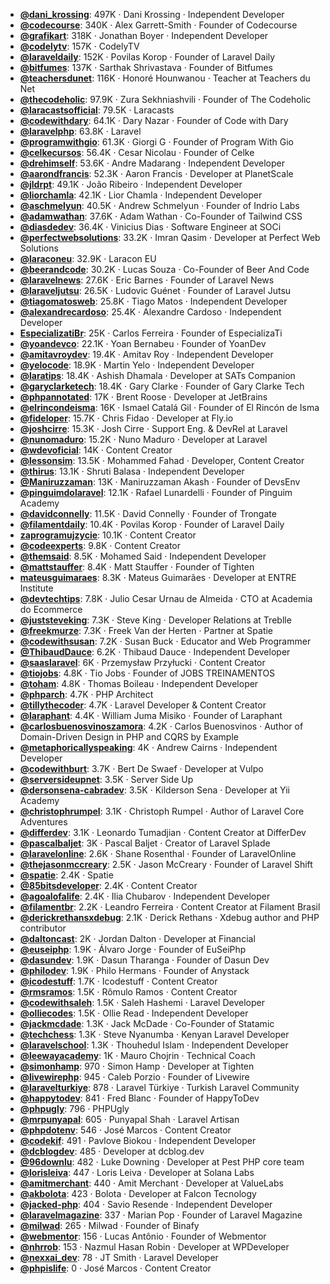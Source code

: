 - **[@dani_krossing](https://www.youtube.com/@dani_krossing)**: 497K ‧ Dani Krossing ‧ Independent Developer
- **[@codecourse](https://www.youtube.com/@codecourse)**: 340K ‧ Alex Garrett-Smith ‧ Founder of Codecourse
- **[@grafikart](https://www.youtube.com/@grafikart)**: 318K ‧ Jonathan Boyer ‧ Independent Developer
- **[@codelytv](https://www.youtube.com/@codelytv)**: 157K ‧ CodelyTV
- **[@laraveldaily](https://www.youtube.com/@laraveldaily)**: 152K ‧ Povilas Korop ‧ Founder of Laravel Daily
- **[@bitfumes](https://www.youtube.com/@bitfumes)**: 137K ‧ Sarthak Shrivastava ‧ Founder of Bitfumes
- **[@teachersdunet](https://www.youtube.com/@teachersdunet)**: 116K ‧ Honoré Hounwanou ‧ Teacher at Teachers du Net
- **[@thecodeholic](https://www.youtube.com/@thecodeholic)**: 97.9K ‧ Zura Sekhniashvili ‧ Founder of The Codeholic
- **[@laracastsofficial](https://www.youtube.com/@laracastsofficial)**: 79.5K ‧ Laracasts
- **[@codewithdary](https://www.youtube.com/@codewithdary)**: 64.1K ‧ Dary Nazar ‧ Founder of Code with Dary
- **[@laravelphp](https://www.youtube.com/@laravelphp)**: 63.8K ‧ Laravel
- **[@programwithgio](https://www.youtube.com/@programwithgio)**: 61.3K ‧ Giorgi G ‧ Founder of Program With Gio
- **[@celkecursos](https://www.youtube.com/@celkecursos)**: 56.4K ‧ Cesar Nicolau ‧ Founder of Celke
- **[@drehimself](https://www.youtube.com/@drehimself)**: 53.6K ‧ Andre Madarang ‧ Independent Developer
- **[@aarondfrancis](https://www.youtube.com/@aarondfrancis)**: 52.3K ‧ Aaron Francis ‧ Developer at PlanetScale
- **[@jldrpt](https://www.youtube.com/@jldrpt)**: 49.1K ‧ João Ribeiro ‧ Independent Developer
- **[@liorchamla](https://www.youtube.com/@liorchamla)**: 42.1K ‧ Lior Chamla ‧ Independent Developer
- **[@aschmelyun](https://www.youtube.com/@aschmelyun)**: 40.5K ‧ Andrew Schmelyun ‧ Founder of Indrio Labs
- **[@adamwathan](https://www.youtube.com/@adamwathan)**: 37.6K ‧ Adam Wathan ‧ Co-Founder of Tailwind CSS
- **[@diasdedev](https://www.youtube.com/@diasdedev)**: 36.4K ‧ Vinicius Dias ‧ Software Engineer at SOCi
- **[@perfectwebsolutions](https://www.youtube.com/@perfectwebsolutions)**: 33.2K ‧ Imran Qasim ‧ Developer at Perfect Web Solutions
- **[@laraconeu](https://www.youtube.com/@laraconeu)**: 32.9K ‧ Laracon EU
- **[@beerandcode](https://www.youtube.com/@beerandcode)**: 30.2K ‧ Lucas Souza ‧ Co-Founder of Beer And Code
- **[@laravelnews](https://www.youtube.com/@laravelnews)**: 27.6K ‧ Eric Barnes ‧ Founder of Laravel News
- **[@laraveljutsu](https://www.youtube.com/@laraveljutsu)**: 26.5K ‧ Ludovic Guénet ‧ Founder of Laravel Jutsu
- **[@tiagomatosweb](https://www.youtube.com/@tiagomatosweb)**: 25.8K ‧ Tiago Matos ‧ Independent Developer
- **[@alexandrecardoso](https://www.youtube.com/@alexandrecardoso)**: 25.4K ‧ Alexandre Cardoso ‧ Independent Developer
- **[EspecializatiBr](https://www.youtube.com/EspecializatiBr)**: 25K ‧ Carlos Ferreira ‧ Founder of EspecializaTi
- **[@yoandevco](https://www.youtube.com/@yoandevco)**: 22.1K ‧ Yoan Bernabeu ‧ Founder of YoanDev
- **[@amitavroydev](https://www.youtube.com/@amitavroydev)**: 19.4K ‧ Amitav Roy ‧ Independent Developer
- **[@yelocode](https://www.youtube.com/@yelocode)**: 18.9K ‧ Martin Yelo ‧ Independent Developer
- **[@laratips](https://www.youtube.com/@laratips)**: 18.4K ‧ Ashish Dhamala ‧ Developer at SATs Companion
- **[@garyclarketech](https://www.youtube.com/@garyclarketech)**: 18.4K ‧ Gary Clarke ‧ Founder of Gary Clarke Tech
- **[@phpannotated](https://www.youtube.com/@phpannotated)**: 17K ‧ Brent Roose ‧ Developer at JetBrains
- **[@elrincondeisma](https://www.youtube.com/@elrincondeisma)**: 16K ‧ Ismael Catalá Gil ‧ Founder of El Rincón de Isma
- **[@fideloper](https://www.youtube.com/@fideloper)**: 15.7K ‧ Chris Fidao ‧ Developer at Fly.io
- **[@joshcirre](https://www.youtube.com/@joshcirre)**: 15.3K ‧ Josh Cirre ‧ Support Eng. & DevRel at Laravel
- **[@nunomaduro](https://www.youtube.com/@nunomaduro)**: 15.2K ‧ Nuno Maduro ‧ Developer at Laravel
- **[@wdevoficial](https://www.youtube.com/@wdevoficial)**: 14K ‧ Content Creator
- **[@lessonsim](https://www.youtube.com/@lessonsim)**: 13.5K ‧ Mohammed Fahad ‧ Developer, Content Creator
- **[@thirus](https://www.youtube.com/@thirus)**: 13.1K ‧ Shruti Balasa ‧ Independent Developer
- **[@Maniruzzaman](https://www.youtube.com/@Maniruzzaman)**: 13K ‧ Maniruzzaman Akash ‧ Founder of DevsEnv
- **[@pinguimdolaravel](https://www.youtube.com/@pinguimdolaravel)**: 12.1K ‧ Rafael Lunardelli ‧ Founder of Pinguim Academy
- **[@davidconnelly](https://www.youtube.com/@davidconnelly)**: 11.5K ‧ David Connelly ‧ Founder of Trongate
- **[@filamentdaily](https://www.youtube.com/@filamentdaily)**: 10.4K ‧ Povilas Korop ‧ Founder of Laravel Daily
- **[zaprogramujzycie](https://www.youtube.com/zaprogramujzycie)**: 10.1K ‧ Content Creator
- **[@codeexperts](https://www.youtube.com/@codeexperts)**: 9.8K ‧ Content Creator
- **[@themsaid](https://www.youtube.com/@themsaid)**: 8.5K ‧ Mohamed Said ‧ Independent Developer
- **[@mattstauffer](https://www.youtube.com/@mattstauffer)**: 8.4K ‧ Matt Stauffer ‧ Founder of Tighten
- **[mateusguimaraes](https://www.youtube.com/mateusguimaraes)**: 8.3K ‧ Mateus Guimarães ‧ Developer at ENTRE Institute
- **[@devtechtips](https://www.youtube.com/@devtechtips)**: 7.8K ‧ Julio Cesar Urnau de Almeida ‧ CTO at Academia do Ecommerce
- **[@juststeveking](https://www.youtube.com/@juststeveking)**: 7.3K ‧ Steve King ‧ Developer Relations at Treblle
- **[@freekmurze](https://www.youtube.com/@freekmurze)**: 7.3K ‧ Freek Van der Herten ‧ Partner at Spatie
- **[@codewithsusan](https://www.youtube.com/@codewithsusan)**: 7.2K ‧ Susan Buck ‧ Educator and Web Programmer
- **[@ThibaudDauce](https://www.youtube.com/@ThibaudDauce)**: 6.2K ‧ Thibaud Dauce ‧ Independent Developer
- **[@saaslaravel](https://www.youtube.com/@saaslaravel)**: 6K ‧ Przemysław Przyłucki ‧ Content Creator
- **[@tiojobs](https://www.youtube.com/@tiojobs)**: 4.8K ‧ Tio Jobs ‧ Founder of JOBS TREINAMENTOS
- **[@toham](https://www.youtube.com/@toham)**: 4.8K ‧ Thomas Boileau ‧ Independent Developer
- **[@phparch](https://www.youtube.com/@phparch)**: 4.7K ‧ PHP Architect
- **[@tillythecoder](https://www.youtube.com/@tillythecoder)**: 4.7K ‧ Laravel Developer & Content Creator
- **[@laraphant](https://www.youtube.com/@laraphant)**: 4.4K ‧ William Juma Misiko ‧ Founder of Laraphant
- **[@carlosbuenosvinoszamora](https://www.youtube.com/@carlosbuenosvinoszamora)**: 4.2K ‧ Carlos Buenosvinos ‧ Author of Domain-Driven Design in PHP and CQRS by Example
- **[@metaphoricallyspeaking](https://www.youtube.com/@metaphoricallyspeaking)**: 4K ‧ Andrew Cairns ‧ Independent Developer
- **[@codewithburt](https://www.youtube.com/@codewithburt)**: 3.7K ‧ Bert De Swaef ‧ Developer at Vulpo
- **[@serversideupnet](https://www.youtube.com/@serversideupnet)**: 3.5K ‧ Server Side Up
- **[@dersonsena-cabradev](https://www.youtube.com/@dersonsena-cabradev)**: 3.5K ‧ Kilderson Sena ‧ Developer at Yii Academy
- **[@christophrumpel](https://www.youtube.com/@christophrumpel)**: 3.1K ‧ Christoph Rumpel ‧ Author of Laravel Core Adventures
- **[@differdev](https://www.youtube.com/@differdev)**: 3.1K ‧ Leonardo Tumadjian ‧ Content Creator at DifferDev
- **[@pascalbaljet](https://www.youtube.com/@pascalbaljet)**: 3K ‧ Pascal Baljet ‧ Creator of Laravel Splade
- **[@laravelonline](https://www.youtube.com/@laravelonline)**: 2.6K ‧ Shane Rosenthal ‧ Founder of LaravelOnline
- **[@thejasonmccreary](https://www.youtube.com/@thejasonmccreary)**: 2.5K ‧ Jason McCreary ‧ Founder of Laravel Shift
- **[@spatie](https://www.youtube.com/@spatie)**: 2.4K ‧ Spatie
- **[@85bitsdeveloper](https://www.youtube.com/c/85bitsdeveloper)**: 2.4K ‧ Content Creator
- **[@agoalofalife](https://www.youtube.com/@agoalofalife)**: 2.4K ‧ Ilia Chubarov ‧ Independent Developer
- **[@filamentbr](https://www.youtube.com/@filamentbr)**: 2.2K ‧ Leandro Ferreira ‧ Content Creator at Filament Brasil
- **[@derickrethansxdebug](https://www.youtube.com/@derickrethansxdebug)**: 2.1K ‧ Derick Rethans ‧ Xdebug author and PHP contributor
- **[@daltoncast](https://www.youtube.com/@daltoncast)**: 2K ‧ Jordan Dalton ‧ Developer at Financial
- **[@euseiphp](https://www.youtube.com/@euseiphp)**: 1.9K ‧ Álvaro Jorge ‧ Founder of EuSeiPhp
- **[@dasundev](https://www.youtube.com/@dasundev)**: 1.9K ‧ Dasun Tharanga ‧ Founder of Dasun Dev
- **[@philodev](https://www.youtube.com/@philodev)**: 1.9K ‧ Philo Hermans ‧ Founder of Anystack
- **[@icodestuff](https://www.youtube.com/@icodestuff)**: 1.7K ‧ Icodestuff ‧ Content Creator
- **[@rmsramos](https://www.youtube.com/@rmsramos)**: 1.5K ‧ Rômulo Ramos ‧ Content Creator
- **[@codewithsaleh](https://www.youtube.com/@codewithsaleh)**: 1.5K ‧ Saleh Hashemi ‧ Laravel Developer
- **[@olliecodes](https://www.youtube.com/@olliecodes)**: 1.5K ‧ Ollie Read ‧ Independent Developer
- **[@jackmcdade](https://www.youtube.com/@jackmcdade)**: 1.3K ‧ Jack McDade ‧ Co-Founder of Statamic
- **[@techchess](https://www.youtube.com/c/techchess)**: 1.3K ‧ Steve Nyanumba ‧ Kenyan Laravel Developer
- **[@laravelschool](https://www.youtube.com/@laravelschool)**: 1.3K ‧ Thouhedul Islam ‧ Independent Developer
- **[@leewayacademy](https://www.youtube.com/@leewayacademy)**: 1K ‧ Mauro Chojrin ‧ Technical Coach
- **[@simonhamp](https://www.youtube.com/@simonhamp)**: 970 ‧ Simon Hamp ‧ Developer at Tighten
- **[@livewirephp](https://www.youtube.com/@livewirephp)**: 945 ‧ Caleb Porzio ‧ Founder of Livewire
- **[@laravelturkiye](https://www.youtube.com/@laravelturkiye)**: 878 ‧ Laravel Türkiye ‧ Turkish Laravel Community
- **[@happytodev](https://www.youtube.com/@happytodev)**: 841 ‧ Fred Blanc ‧ Founder of HappyToDev
- **[@phpugly](https://www.youtube.com/@phpugly)**: 796 ‧ PHPUgly
- **[@mrpunyapal](https://www.youtube.com/@mrpunyapal)**: 605 ‧ Punyapal Shah ‧ Laravel Artisan
- **[@phpdotenv](https://www.youtube.com/channel/UC5UBdO3CNp9CYfzfh80Txbg)**: 546 ‧ José Marcos ‧ Content Creator
- **[@codekif](https://www.youtube.com/@codekif)**: 491 ‧ Pavlove Biokou ‧ Independent Developer
- **[@dcblogdev](https://www.youtube.com/@dcblogdev)**: 485 ‧ Developer at dcblog.dev
- **[@96downlu](https://www.youtube.com/@96downlu)**: 482 ‧ Luke Downing ‧ Developer at Pest PHP core team
- **[@lorisleiva](https://www.youtube.com/@lorisleiva)**: 447 ‧ Loris Leiva ‧ Developer at Solana Labs
- **[@amitmerchant](https://www.youtube.com/@amitmerchant)**: 440 ‧ Amit Merchant ‧ Developer at ValueLabs
- **[@akbolota](https://www.youtube.com/@akbolota)**: 423 ‧ Bolota ‧ Developer at Falcon Tecnology
- **[@jacked-php](https://www.youtube.com/@jacked-php)**: 404 ‧ Savio Resende ‧ Independent Developer
- **[@laravelmagazine](https://www.youtube.com/@laravelmagazine)**: 337 ‧ Marian Pop ‧ Founder of Laravel Magazine
- **[@milwad](https://www.youtube.com/@milwad)**: 265 ‧ Milwad ‧ Founder of Binafy
- **[@webmentor](https://www.youtube.com/@webmentor)**: 156 ‧ Lucas Antônio ‧ Founder of Webmentor
- **[@nhrrob](https://www.youtube.com/@nhrrob)**: 153 ‧ Nazmul Hasan Robin ‧ Developer at WPDeveloper
- **[@nexxai_dev](https://www.youtube.com/@nexxai_dev)**: 78 ‧ JT Smith ‧ Laravel Developer
- **[@phpislife](https://www.youtube.com/@phpislife)**: 0 ‧ José Marcos ‧ Content Creator
